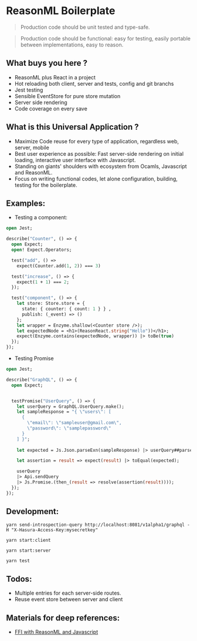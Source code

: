 # ReasonML Boilerplate

> Production code should be unit tested and type-safe.

> Production code should be functional: easy for testing, easily portable between implementations, easy to reason.

## What buys you here ?

- ReasonML plus React in a project
- Hot reloading both client, server and tests, config and git branchs
- Jest testing
- Sensible EventStore for pure store mutation
- Server side rendering
- Code coverage on every save

## What is this Universal Application ?

- Maximize Code reuse for every type of application, regardless web, server, mobile
- Best user experience as possible: Fast server-side rendering on initial loading, interactive user interface with Javascript.
- Standing on giants' shoulders with ecosystem from Ocamls, Javascript and ReasonML.
- Focus on writing functional codes, let alone configuration, building, testing for the boilerplate.

## Examples:

- Testing a component:

```ocaml
open Jest;

describe("Counter", () => {
  open Expect;
  open! Expect.Operators;

  test("add", () =>
    expect(Counter.add(1, 2)) === 3)

  test("increase", () => {
    expect(1 + 1) === 2;
  });

  test("component", () => {
    let store: Store.store = {
      state: { counter: { count: 1 } } ,
      publish: (_event) => ()
    };
    let wrapper = Enzyme.shallow(<Counter store />);
    let expectedNode = <h1>(ReasonReact.string("Hello"))</h1>;
    expect(Enzyme.contains(expectedNode, wrapper)) |> toBe(true)
  });
});
```

- Testing Promise

```ocaml
open Jest;

describe("GraphQL", () => {
  open Expect;


  testPromise("UserQuery", () => {
    let userQuery = GraphQL.UserQuery.make();
    let sampleResponse = "{ \"users\": [
      {
        \"email\": \"sampleuser@gmail.com\",
        \"password\": \"samplepassword\"
      }
    ] }";
    
    let expected = Js.Json.parseExn(sampleResponse) |> userQuery##parse;

    let assertion = result => expect(result) |> toEqual(expected);

    userQuery
    |> Api.sendQuery 
    |> Js.Promise.(then_(result => resolve(assertion(result))));
  });
});

```

## Development:

```
yarn send-introspection-query http://localhost:8081/v1alpha1/graphql -H "X-Hasura-Access-Key:mysecretkey"

yarn start:client

yarn start:server

yarn test
```
## Todos:

- Multiple entries for each server-side routes.
- Reuse event store between server and client

## Materials for deep references:

- [FFI with ReasonML and Javascript](https://medium.com/@davidgomes/exploring-bucklescripts-interop-with-javascript-in-reason-a00ad3e6d81b)